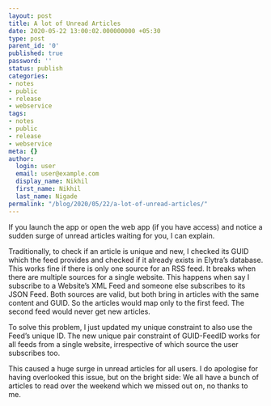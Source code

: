 ```yaml
---
layout: post
title: A lot of Unread Articles
date: 2020-05-22 13:00:02.000000000 +05:30
type: post
parent_id: '0'
published: true
password: ''
status: publish
categories:
- notes
- public
- release
- webservice
tags:
- notes
- public
- release
- webservice
meta: {}
author:
  login: user
  email: user@example.com
  display_name: Nikhil
  first_name: Nikhil
  last_name: Nigade
permalink: "/blog/2020/05/22/a-lot-of-unread-articles/"
---
```

<p>If you launch the app or open the web app (if you have access) and notice a sudden surge of unread articles waiting for you, I can explain.</p>
<p>Traditionally, to check if an article is unique and new, I checked its GUID which the feed provides and checked if it already exists in Elytra’s database. This works fine if there is only one source for an RSS feed. It breaks when there are multiple sources for a single website. This happens when say I subscribe to a Website’s XML Feed and someone else subscribes to its JSON Feed. Both sources are valid, but both bring in articles with the same content and GUID. So the articles would map only to the first feed. The second feed would never get new articles. </p>
<p>To solve this problem, I just updated my unique constraint to also use the Feed’s unique ID. The new unique pair constraint of GUID-FeedID works for all feeds from a single website, irrespective of which source the user subscribes too. </p>
<p>This caused a huge surge in unread articles for all users. I do apologise for having overlooked this issue, but on the bright side: We all have a bunch of articles to read over the weekend which we missed out on, no thanks to me. </p>
